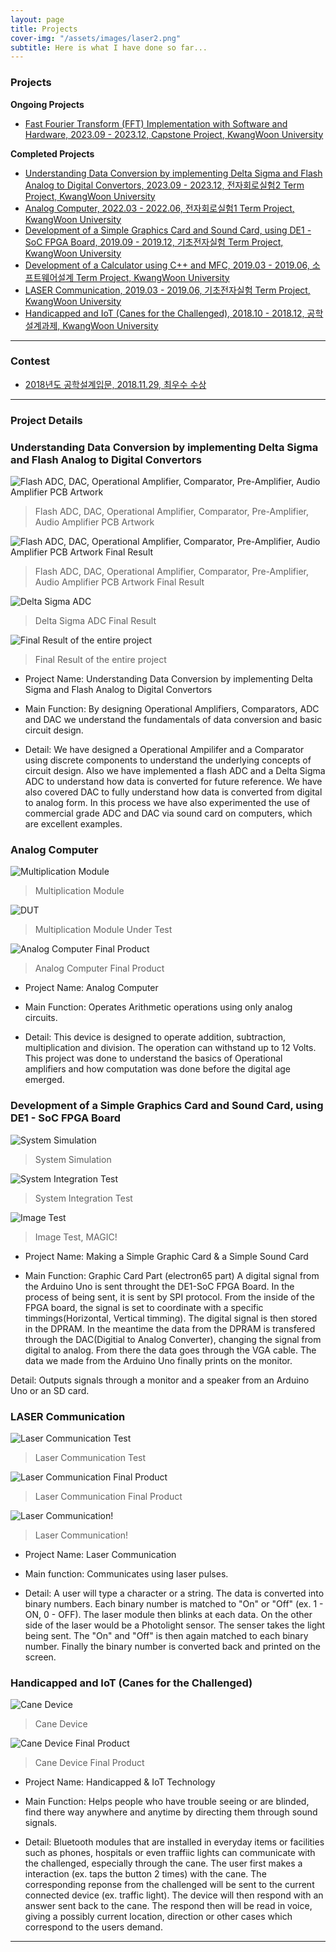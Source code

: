 ```yaml
---
layout: page
title: Projects
cover-img: "/assets/images/laser2.png"
subtitle: Here is what I have done so far...
---
```

### Projects

**Ongoing Projects**
* [Fast Fourier Transform (FFT) Implementation with Software and Hardware, 2023.09 - 2023.12, Capstone Project, KwangWoon University]()

**Completed Projects**
* [Understanding Data Conversion by implementing Delta Sigma and Flash Analog to Digital Convertors, 2023.09 - 2023.12, 전자회로실험2 Term Project, KwangWoon University]()
* [Analog Computer, 2022.03 - 2022.06, 전자회로실험1 Term Project, KwangWoon University]()
* [Development of a Simple Graphics Card and Sound Card, using DE1 - SoC FPGA Board, 2019.09 - 2019.12, 기초전자실험 Term Project, KwangWoon University]()
* [Development of a Calculator using C++ and MFC, 2019.03 - 2019.06, 소프트웨어설계 Term Project, KwangWoon University]()
* [LASER Communication, 2019.03 - 2019.06, 기초전자실험 Term Project, KwangWoon University]()
* [Handicapped and IoT (Canes for the Challenged), 2018.10 - 2018.12, 공학설계과제, KwangWoon University](https://m.blog.naver.com/PostView.naver?isHttpsRedirect=true&blogId=kwceie&logNo=221409352534)

---
### Contest
* [2018년도 공학설계입문, 2018.11.29, 최우수 수상](https://m.blog.naver.com/PostView.naver?isHttpsRedirect=true&blogId=kwceie&logNo=221409352534)

---

### Project Details
### Understanding Data Conversion by implementing Delta Sigma and Flash Analog to Digital Convertors

![Flash ADC, DAC, Operational Amplifier, Comparator, Pre-Amplifier, Audio Amplifier PCB Artwork](/assets/images/pcb.png)


> Flash ADC, DAC, Operational Amplifier, Comparator, Pre-Amplifier, Audio Amplifier PCB Artwork


![Flash ADC, DAC, Operational Amplifier, Comparator, Pre-Amplifier, Audio Amplifier PCB Artwork Final Result](/assets/images/pcb1.jpg)


> Flash ADC, DAC, Operational Amplifier, Comparator, Pre-Amplifier, Audio Amplifier PCB Artwork Final Result


![Delta Sigma ADC](/assets/images/pcb2.png)


> Delta Sigma ADC Final Result

![Final Result of the entire project](/assets/images/pcb4.jpg)


> Final Result of the entire project


* Project Name: Understanding Data Conversion by implementing Delta Sigma and Flash Analog to Digital Convertors

* Main Function: By designing Operational Amplifiers, Comparators, ADC and DAC we understand the fundamentals of data conversion and basic circuit design.

* Detail: We have designed a Operational Ampilifer and a Comparator using discrete components to understand the underlying concepts of circuit design. Also we have implemented a flash ADC and a Delta Sigma ADC to understand how data is converted for future reference. We have also covered DAC to fully understand how data is converted from digital to analog form. In this process we have also experimented the use of commercial grade ADC and DAC via sound card on computers, which are excellent examples.


### Analog Computer

![Multiplication Module](/assets/images/mul.png)


> Multiplication Module


![DUT](/assets/images/mul2.png)


> Multiplication Module Under Test


![Analog Computer Final Product](/assets/images/mul_f.png)


> Analog Computer Final Product


* Project Name: Analog Computer

* Main Function: Operates Arithmetic operations using only analog circuits.

* Detail: This device is designed to operate addition, subtraction, multiplication and division. The operation can withstand up to 12 Volts. This project was done to understand the basics of Operational amplifiers and how computation was done before the digital age emerged.

### Development of a Simple Graphics Card and Sound Card, using DE1 - SoC FPGA Board

![System Simulation](/assets/images/fpga.png)


> System Simulation


![System Integration Test](/assets/images/fpga2.png)


> System Integration Test


![Image Test](/assets/images/fpga_f.gif)


> Image Test, MAGIC!


* Project Name: Making a Simple Graphic Card & a Simple Sound Card

* Main Function: Graphic Card Part (electron65 part) A digital signal from the Arduino Uno is sent throught the DE1-SoC FPGA Board. In the process of being sent, it is sent by SPI protocol. From the inside of the FPGA board, the signal is set to coordinate with a specific timmings(Horizontal, Vertical timming). The digital signal is then stored in the DPRAM. In the meantime the data from the DPRAM is transfered through the DAC(Digitial to Analog Converter), changing the signal from digital to analog. From there the data goes through the VGA cable. The data we made from the Arduino Uno finally prints on the monitor.

Detail: Outputs signals through a monitor and a speaker from an Arduino Uno or an SD card.

### LASER Communication


![Laser Communication Test](/assets/images/laser2.png)


> Laser Communication Test


![Laser Communication Final Product](/assets/images/laser_f.png)


> Laser Communication Final Product


![Laser Communication!](/assets/images/laser.gif)


> Laser Communication!


* Project Name: Laser Communication

* Main function: Communicates using laser pulses.

* Detail: A user will type a character or a string. The data is converted into binary numbers. Each binary number is matched to "On" or "Off" (ex. 1 - ON, 0 - OFF). The laser module then blinks at each data. On the other side of the laser would be a Photolight sensor. The senser takes the light being sent. The "On" and "Off" is then again matched to each binary number. Finally the binary number is converted back and printed on the screen.

### Handicapped and IoT (Canes for the Challenged)


![Cane Device](/assets/images/cane.png)


> Cane Device


![Cane Device Final Product](/assets/images/cane_f.png)


> Cane Device Final Product


* Project Name: Handicapped & IoT Technology

* Main Function: Helps people who have trouble seeing or are blinded, find there way anywhere and anytime by directing them through sound signals.

* Detail: Bluetooth modules that are installed in everyday items or facilities such as phones, hospitals or even traffiic lights can communicate with the challenged, especially through the cane. The user first makes a interaction (ex. taps the button 2 times) with the cane. The corresponding reponse from the challenged will be sent to the current connected device (ex. traffic light). The device will then respond with an answer sent back to the cane. The respond then will be read in voice, giving a possibly current location, direction or other cases which correspond to the users demand.

---
